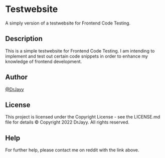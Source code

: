 # Testwebsite

A simply version of a testwebsite for Frontend Code Testing.

## Description

This is a simple testwebsite for Frontend Code Testing. I am intending to implement and test out certain code snippets in order to enhance my knowledge of frontend development.

## Author

[@DrJayy](https://www.reddit.com/user/dreowyn)

## License

This project is licensed under the Copyright License - see the LICENSE.md file for details
© Copyright 2022 DrJayy. All rights reserved.

## Help

For further help, please contact me on reddit with the link above.